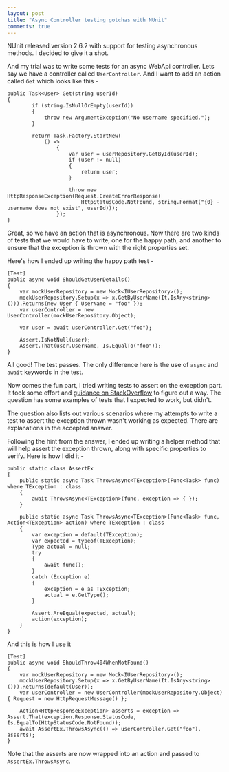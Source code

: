 ```yaml
--- 
layout: post
title: "Async Controller testing gotchas with NUnit"
comments: true
---
```


NUnit released version 2.6.2 with support for testing asynchronous methods. I decided to give it a shot.

And my trial was to write some tests for an async WebApi controller. Lets say we have a controller called `UserController`. And I want to add an action called `Get` which looks like this - 

    public Task<User> Get(string userId)
    {
            if (string.IsNullOrEmpty(userId))
            {
                throw new ArgumentException("No username specified.");
            }
    
            return Task.Factory.StartNew(
                () =>
                    {
                        var user = userRepository.GetById(userId);
                        if (user != null)
                        {
                            return user;
                        }
    
                        throw new HttpResponseException(Request.CreateErrorResponse(
                        	HttpStatusCode.NotFound, string.Format("{0} - username does not exist", userId)));
                    });
    }
    
Great, so we have an action that is asynchronous. Now there are two kinds of tests that we would have to write, one for the happy path, and another to ensure that the exception is thrown with the right properties set.

Here's how I ended up writing the happy path test -

    [Test]
    public async void ShouldGetUserDetails()
    {
        var mockUserRepository = new Mock<IUserRepository>();
        mockUserRepository.Setup(x => x.GetByUserName(It.IsAny<string>())).Returns(new User { UserName = "foo" });
        var userController = new UserController(mockUserRepository.Object);

        var user = await userController.Get("foo");

        Assert.IsNotNull(user);
        Assert.That(user.UserName, Is.EqualTo("foo"));
    }

All good! The test passes. The only difference here is the use of `async` and `await` keywords in the test.

Now comes the fun part, I tried writing tests to assert on the exception part. It took some effort and [guidance on StackOverflow](http://stackoverflow.com/questions/15634542/nunit-async-test-exception-assertion) to figure out a way. The question has some examples of tests that I expected to work, but didn't.

The question also lists out various scenarios where my attempts to write a test to assert the exception thrown wasn't working as expected. There are explanations in the accepted answer.

Following the hint from the answer, I ended up writing a helper method that will help assert the exception thrown, along with specific properties to verify. Here is how I did it -

    public static class AssertEx
    {
        public static async Task ThrowsAsync<TException>(Func<Task> func) where TException : class
        {
            await ThrowsAsync<TException>(func, exception => { });
        } 
    
        public static async Task ThrowsAsync<TException>(Func<Task> func, Action<TException> action) where TException : class
        {
            var exception = default(TException);
            var expected = typeof(TException);
            Type actual = null;
            try
            {
                await func();
            }
            catch (Exception e)
            {
                exception = e as TException;
                actual = e.GetType();
            }
    
            Assert.AreEqual(expected, actual);
            action(exception);
        }
    }
    
And this is how I use it

    [Test]
    public async void ShouldThrow404WhenNotFound()
    {
        var mockUserRepository = new Mock<IUserRepository>();
        mockUserRepository.Setup(x => x.GetByUserName(It.IsAny<string>())).Returns(default(User));
        var userController = new UserController(mockUserRepository.Object) { Request = new HttpRequestMessage() };

        Action<HttpResponseException> asserts = exception => Assert.That(exception.Response.StatusCode, Is.EqualTo(HttpStatusCode.NotFound));
        await AssertEx.ThrowsAsync(() => userController.Get("foo"), asserts);
    }
    
Note that the asserts are now wrapped into an action and passed to `AssertEx.ThrowsAsync`.